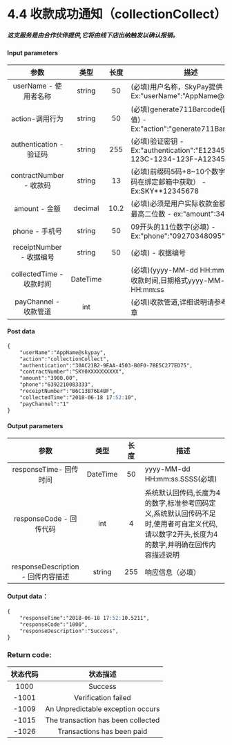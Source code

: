 # 4.4 收款成功通知（collectionCollect）
##### 这支服务是由合作伙伴提供,它将由线下店出纳触发以确认报销。

#### Input parameters
| 参数                        |    类型     | 长度    |描述|
| :-------------------------: | :-----------: |:-----:|--------------------------------|   
|userName - 使用者名称|string|50|(必填)用户名称，SkyPay提供 - Ex:"userName":"AppName@skypay"|
|action-调用行为|string|50|(必填)generate711Barcode(固定参数值) - Ex:"action":"generate711Barcode"|
|authentication  - 验证码|string |255|(必填)验证密钥 - Ex:"authentication":"E1234567-123C-1234-123F-A12345670"|
|contractNumber - 收款码|string|13|(必填)前缀码5码+8~10个数字（前缀码在绑定邮箱中获取） - Ex:SKY**12345678|
|amount - 金额|decimal|10.2|(必填)必须是用户实际收款金额,小数点最高二位数 -  ex:"amount":3400.00|
|phone - 手机号|string|50|09开头的11位数字(必填)  - Ex:"phone":"09270348095"|
|receiptNumber - 收据编号|string|50|(必填) - 收据编号|
|collectedTime - 收款时间|DateTime| |(必填)(yyyy-MM-dd HH:mm:ss) -  - 收款时间,日期格式yyyy-MM-dd HH:mm:ss|
|payChannel - 收款管道|int||(必填)收款管道,详细说明请参考第10章|

#### Post data

```md
{
    "userName":"AppName@skypay",
    "action":"collectionCollect",
    "authentication":"30AC21B2-9EAA-4503-B0F0-7BE5C277ED75",
    "contractNumber":"SKY0XXXXXXXXXX",
    "amount":"3900.00",
    "phone":"6392210083333",
    "receiptNumber":"B6C13B76E4BF",
    "collectedTime":"2018-06-18 17:52:10",
    "payChannel":"1"
}
```

#### Output parameters
| 参数                        |    类型     | 长度    |描述|
| :-------------------------: | :-----------: |:-----:|--------------------------------|   
|responseTime- 回传时间|DateTime|50|yyyy-MM-dd HH:mm:ss.SSSS(必填)|
|responseCode - 回传代码|int|4|系统默认回传码,长度为4的数字,标准参考回码定义,系统默认回传码不足时,使用者可自定义代码,请以数字2开头,长度为4的数字,并明确在回传内容描述说明|
|responseDescription - 回传内容描述|string|255|响应信息（必填）|

#### Output data：
```md
{
    "responseTime":"2018-06-18 17:52:10.5211",
    "responseCode":"1000",
    "responseDescription":"Success",
}
```

### Return code:

| 状态代码                        |   状态描述    | 
| :-------------------------: | :-----------: |
|1000 |Success|
|-1001|Verification  failed|
|-1009|An Unpredictable exception occurs|
|-1015|The transaction has been collected|
|-1026|Transactions has been paid|








